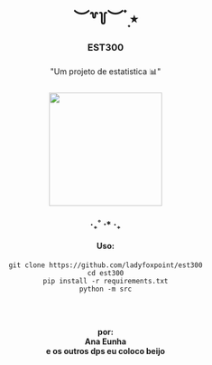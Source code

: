 <h1 align="center">︶꒷꒦︶ ๋࣭ ⭑</h1>

###

<h3 align="center">EST300</h3>

###

<p align="center">"Um projeto de estatistica 📊"</p>

###

<div align="center">
  <img height="200" src="https://producentansvar.dk/wp-content/uploads/2021/11/statistics-graph-illustration-e1636972138897.jpg"  />
</div>

###

###

<h3 align="center">‧₊˚ ⋅* ‧₊</h3>


<div align="center">
    <h4>Uso:</h4>
    <code>git clone https://github.com/ladyfoxpoint/est300</code> <br>
    <code>cd est300</code> <br>
    <code>pip install -r requirements.txt</code> <br>
    <code>python -m src</code>
</div>

###

<br clear="both">

<h4 align="center">por: <br>Ana Eunha<br> e os outros dps eu coloco beijo</h4>

###